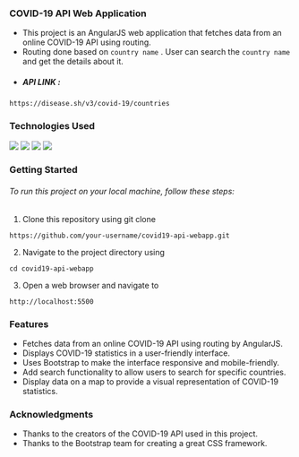 ### COVID-19 API Web Application

* This project is an AngularJS web application that fetches data from an online COVID-19 API using routing.
* Routing done based on ```country name``` . User can search the ```country name``` and get the details about it.
* ##### API LINK :  
``` 
https://disease.sh/v3/covid-19/countries 
```

### Technologies Used
<p align="left">
  <a>
    <img src="https://img.shields.io/badge/AngularJS-v1.8.2-red.svg">
  </a>
    <a>
  <img src="https://img.shields.io/badge/-CSS3-1572B6?style=flat&logo=css3&logoColor=white">
    </a>
      <a>
  <img src="https://img.shields.io/badge/-JavaScript-F7DF1E?style=flat&logo=javascript&logoColor=black">
    </a>
    <a>
  <img src="https://img.shields.io/badge/-Bootstrap-7952B3?style=flat&logo=bootstrap&logoColor=white">
    </a>

</p>

### Getting Started
###### To run this project on your local machine, follow these steps:
1. Clone this repository using git clone 
```
https://github.com/your-username/covid19-api-webapp.git
```
2. Navigate to the project directory using 
```
cd covid19-api-webapp
```
3. Open a web browser and navigate to 
``` 
http://localhost:5500 
```

### Features
* Fetches data from an online COVID-19 API using routing by AngularJS.
* Displays COVID-19 statistics in a user-friendly interface.
* Uses Bootstrap to make the interface responsive and mobile-friendly.
* Add search functionality to allow users to search for specific countries.
* Display data on a map to provide a visual representation of COVID-19 statistics.

### Acknowledgments
* Thanks to the creators of the COVID-19 API used in this project.
* Thanks to the Bootstrap team for creating a great CSS framework.
